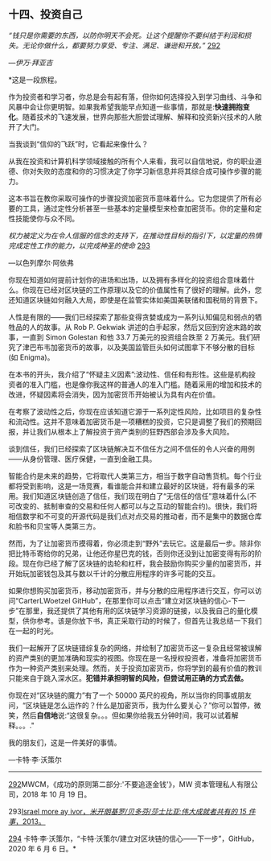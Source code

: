 

## 十四、投资自己

*“钱只是你需要的东西，以防你明天不会死。让这个提醒你不要纠结于利润和损失。无论你做什么，都要努力享受、专注、满足、谦逊和开放。”* [292](CarterLeeWoetzel_019_ebook-17.xhtml#footnote-293)

*—伊万·拜亚吉*

 *这是一段旅程。

作为投资者和学习者，你总是会有起有落，但你如何选择投入到学习曲线、斗争和风暴中会让你更明智。如果我希望我能早点知道一些事情，那就是:**快速拥抱变化**。随着技术的飞速发展，世界向那些大胆尝试理解、解释和投资新兴技术的人敞开了大门。

当我谈到“信仰的飞跃”时，它看起来像什么？

从我在投资和计算机科学领域接触的所有个人来看，我可以自信地说，你的职业道德、你对失败的态度和你的习惯决定了你学习新信息并将其综合成可操作步骤的能力。

这本书旨在教你采取可操作的步骤投资加密货币意味着什么。它为您提供了所有必要的工具，通过定性分析甚至一些基本的定量模型来检查加密货币。你的定量和定性技能使你与众不同。

*权力被定义为在令人信服的信念的支持下，在推动性目标的指引下，以定量的热情完成定性工作的能力，以完成神圣的使命* [293](CarterLeeWoetzel_019_ebook-17.xhtml#footnote-292)

—以色列摩尔·阿依弗

你现在知道如何提前计划你的进场和出场，以及拥有多样化的投资组合意味着什么。你现在已经对区块链的工作原理以及它的价值属性有了很好的理解。此外，您还知道区块链如何融入大局，即使是在监管实体如美国美联储和国税局的背景下。

人性是有限的——我们已经探索了那些变得贪婪或成为一系列认知偏见和弱点的牺牲品的人的故事。从 Rob P. Gekwiak 讲述的白手起家，然后又回到穷途末路的故事，一直到 Simon Golestan 和他 33.7 万美元的投资组合跌至 2 万美元。我们研究了津巴布韦加密货币的故事，以及美国监管巨头如何试图拿下不够分散的目标(如 Enigma)。

在本书的开头，我介绍了“怀疑主义因素”:波动性、信任和有形性。这些是机构投资者的准入门槛，也是像你我这样的普通人的准入门槛。随着采用的增加和技术的改进，怀疑因素将会消失，因为加密货币开始被认为具有内在价值。

在考察了波动性之后，你现在应该知道它源于一系列定性风险，比如项目的复杂性和流动性。这并不意味着加密货币是一项糟糕的投资，它只是调整了我们的预期回报，并让我们从根本上了解投资于资产类别的狂野西部会涉及多大风险。

谈到信任，我们已经探索了区块链解决互不信任方之间不信任的令人兴奋的用例——从身份管理、医疗保健，一直到金融工具。

智能合约是未来的趋势，它将取代人类第三方，相当于数字自动售货机。每个行业都将受到影响，这是一场竞赛，看谁能合并和建立最好的区块链，将有最多的采用。我们知道区块链创造了信任，我们现在明白了“无信任的信任”意味着什么(不可改变的、抵制审查的交易和任何人都可以与之互动的智能合约)。很快，我们将相信数学和不可变的开源代码是我们点对点交易的推动者，而不是集中的数据仓库和脸书和贝宝等人类第三方。

然而，为了让加密货币摸得着，你必须走到“野外”去玩它。这是最后一步。除非你把比特币寄给你的兄弟，让他还你星巴克的钱，否则你还没到让加密变得有形的阶段。现在你已经了解了区块链的齿轮和杠杆，我会鼓励你购买少量的加密货币，并开始玩加密钱包及其与数以千计的分散应用程序的许多可能的交互。

如果你想购买加密货币，移动加密货币，并与分散的应用程序进行交互，你可以访问“CarterLWoetzel GitHub”，在那里你可以点击“建立对区块链的信心-下一步”在那里，我还提供了其他有用的区块链学习资源的链接，以及我自己的量化模型，供你参考。该是你放下书，真正采取行动的时候了，但首先让我总结一下我们在一起的时光。

我们一起解开了区块链错综复杂的网络，并绘制了加密货币这一复杂且经常被误解的资产类别的更加准确和现实的视图。你现在是一名授权投资者，准备将加密货币作为一种资产类别来处理。然而，关于投资加密货币，你将学到的最有价值的教训只能来自于跳入深水区。**犯错并承担明智的风险，但尝试用正确的方式去做。**

你现在对“区块链的魔力”有了一个 50000 英尺的视角，所以当你的同事或朋友问，“区块链是怎么运作的？什么是加密货币，我为什么要关心？”你可以暂停，微笑，然后**自信地**说:“这很复杂。。。但如果你给我五分钟时间，我可以试着解释。。。."

我的朋友们，这是一件美好的事情。

—卡特·李·沃策尔

* * *

[292](CarterLeeWoetzel_019_ebook-17.xhtml#footnote-293-backlink)MWCM，《成功的原则第二部分:'不要追逐金钱'》，MW 资本管理私人有限公司，2018 年 10 月 19 日。

293[Israel more ay ivor，*米开朗基罗/贝多芬/莎士比亚:伟大成就者共有的 15 件事*，2013。](CarterLeeWoetzel_019_ebook-17.xhtml#footnote-292-backlink)

[294](CarterLeeWoetzel_019_ebook-17.xhtml#footnote-291-backlink) 卡特·李·沃策尔，“卡特·沃策尔/建立对区块链的信心——下一步”，GitHub，2020 年 6 月 6 日。*